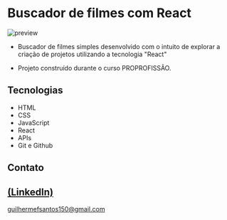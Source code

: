 # Buscador de filmes com React

![preview](https://github.com/GuilhermeSK2/Busca-de-filmes-com-React/assets/139295562/33300b87-0925-433f-b0a3-929955d6f5d6)

 
 - Buscador de filmes simples desenvolvido com o intuito de explorar a criação de projetos utilizando a tecnologia "React"

 - Projeto construído durante o curso PROPROFISSÃO.

## Tecnologias

- HTML
- CSS
- JavaScript
- React
- APIs
- Git e Github

## Contato
[(LinkedIn)](https://www.linkedin.com/in/guilherme-freitas-9901a220b/)
-----
guilhermefsantos150@gmail.com